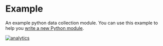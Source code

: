 <!--
---
title: "Example"
custom_edit_url: https://github.com/netdata/netdata/edit/master/collectors/python.d.plugin/example/README.md
---
-->

# Example

An example python data collection module.
You can use this example to help you [write a new Python module](../#how-to-write-a-new-module).

[![analytics](https://www.google-analytics.com/collect?v=1&aip=1&t=pageview&_s=1&ds=github&dr=https%3A%2F%2Fgithub.com%2Fnetdata%2Fnetdata&dl=https%3A%2F%2Fmy-netdata.io%2Fgithub%2Fcollectors%2Fpython.d.plugin%2Fexample%2FREADME&_u=MAC~&cid=5792dfd7-8dc4-476b-af31-da2fdb9f93d2&tid=UA-64295674-3)](<>)
